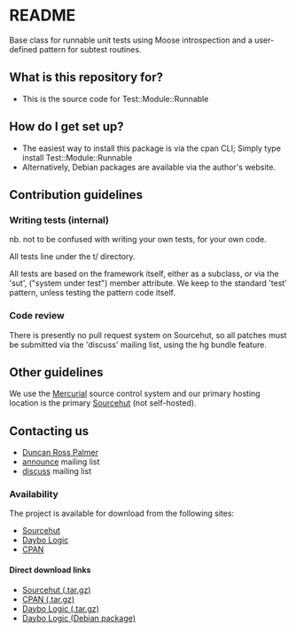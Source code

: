 # README #

Base class for runnable unit tests using Moose introspection
and a user-defined pattern for subtest routines.

## What is this repository for? ##

* This is the source code for Test::Module::Runnable

## How do I get set up? ##

* The easiest way to install this package is via the cpan CLI;
  Simply type install Test::Module::Runnable
* Alternatively, Debian packages are available via the author's website.

## Contribution guidelines ##

### Writing tests (internal) ###

nb. not to be confused with writing your own tests, for your own code.

All tests line under the t/ directory.

All tests are based on the framework itself, either as a subclass, or via the 'sut',
("system under test") member attribute.  We keep to the standard 'test' pattern,
unless testing the pattern code itself.

### Code review ###

There is presently no pull request system on Sourcehut, so all patches must be submitted
via the 'discuss' mailing list, using the hg bundle feature.

## Other guidelines ##

We use the [Mercurial](https://www.mercurial-scm.org/) source control system and our primary hosting location
is the primary [Sourcehut](https://hg.sr.ht/~m6kvm/libtest-module-runnable-perl) (not self-hosted).

## Contacting us ##

* [Duncan Ross Palmer](http://www.daybologic.co.uk/contact.php)
* [announce](https://lists.sr.ht/~m6kvm/libtest-module-runnable-perl-announce) mailing list
* [discuss](https://lists.sr.ht/~m6kvm/libtest-module-runnable-perl-discuss) mailing list

### Availability ###

The project is available for download from the following sites:
* [Sourcehut](https://hg.sr.ht/~m6kvm/libtest-module-runnable-perl)
* [Daybo Logic](http://www.daybologic.co.uk/software.php?content=libtest-module-runnable-perl)
* [CPAN](https://metacpan.org/pod/Test::Module::Runnable)

#### Direct download links ####

* [Sourcehut (.tar.gz)](https://hg.sr.ht/~m6kvm/libtest-module-runnable-perl/archive/libtest-module-runnable-perl-0.4.2.tar.gz)
* [CPAN (.tar.gz)](https://cpan.metacpan.org/authors/id/D/DD/DDRP/Test-Module-Runnable-0.4.2.tar.gz)
* [Daybo Logic (.tar.gz)](http://downloads.daybologic.co.uk/libtest-module-runnable-perl-0.4.2.tar.gz)
* [Daybo Logic (Debian package)](http://downloads.daybologic.co.uk/libtest-module-runnable-perl_0.4.2_all.deb)
